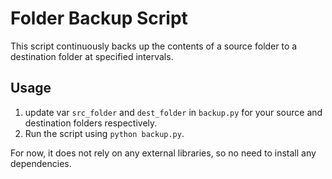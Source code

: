 # Folder Backup Script
This script continuously backs up the contents of a source folder to a destination folder at specified intervals.

## Usage

1. update var `src_folder` and `dest_folder` in `backup.py` for your source and destination folders respectively.
2. Run the script using `python backup.py`.

For now, it does not rely on any external libraries, so no need to install any dependencies.